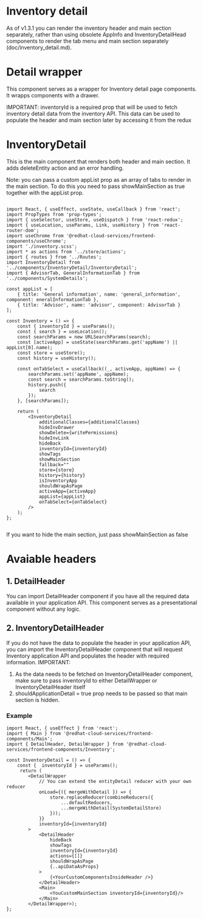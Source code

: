 # Inventory detail 
As of v1.3.1 you can render the inventory header and main section separately, rather than using obsolete AppInfo and InventoryDetailHead components to render the tab menu and main section separately (doc/inventory_detail.md). 

# Detail wrapper
This component serves as a wrapper for Inventory detail page components. It wrapps components with a drawer. 

IMPORTANT: inventoryId is a required prop that will be used to fetch inventory detail data from the inventory API. This data can be used to populate the header and main section later by accessing it from the redux

# InventoryDetail

This is the main component that renders both header and main section. It adds deleteEntity action and an error handling. 

Note: you can pass a custom appList prop as an array of tabs to render in the main section. To do this you need to pass showMainSection as true together with the appList prop.

```JSX 

import React, { useEffect, useState, useCallback } from 'react';
import PropTypes from 'prop-types';
import { useSelector, useStore, useDispatch } from 'react-redux';
import { useLocation, useParams, Link, useHistory } from 'react-router-dom';
import useChrome from '@redhat-cloud-services/frontend-components/useChrome';
import './inventory.scss';
import * as actions from '../store/actions';
import { routes } from '../Routes';
import InventoryDetail from '../components/InventoryDetail/InventoryDetail';
import { AdvisorTab, GeneralInformationTab } from '../components/SystemDetails';

const appList = [
    { title: 'General information', name: 'general_information', component: eneralInformationTab },
    { title: 'Advisor', name: 'advisor', component: AdvisorTab }
];

const Inventory = () => {
    const { inventoryId } = useParams();
    const { search } = useLocation();
    const searchParams = new URLSearchParams(search);
    const [activeApp] = useState(searchParams.get('appName') || appList[0].name);
    const store = useStore();
    const history = useHistory();

    const onTabSelect = useCallback((_, activeApp, appName) => {
        searchParams.set('appName', appName);
        const search = searchParams.toString();
        history.push({
            search
        });
    }, [searchParams]);

    return (
        <InventoryDetail
            additionalClasses={additionalClasses}
            hideInvDrawer
            showDelete={writePermissions}
            hideInvLink
            hideBack
            inventoryId={inventoryId}
            showTags
            showMainSection
            fallback=""
            store={store}
            history={history}
            isInventoryApp
            shouldWrapAsPage
            activeApp={activeApp}
            appList={appList}
            onTabSelect={onTabSelect}
        />
    );
};


```

If you want to hide the main section, just pass showMainSection as false

# Avaiable headers  

## 1. DetailHeader
You can import DetailHeader component if you have all the required data available in your application API. This component serves as a presentational component without any logic.


## 2. InventoryDetailHeader
If you do not have the data to populate the header in your application API, you can import the InventoryDetailHeader component that will request Inventory application API and populates the header with required information. 
IMPORTANT: 
1. As the data needs to be fetched on InventoryDetailHeader component, make sure to pass inventoryId to either DetailWrapper or InventoryDetailHeader itself
2. shouldApplicationDetail = true prop needs to be passed so that main section is hidden.

### Example

```JSX 
import React, { useEffect } from 'react';
import { Main } from '@redhat-cloud-services/frontend-components/Main';
import { DetailHeader, DetailWrapper } from '@redhat-cloud-services/frontend-components/Inventory';

const InventoryDetail = () => {
    const {  inventoryId } = useParams();
     return (
        <DetailWrapper
            // You can extend the entityDetail reducer with your own reducer
            onLoad={({ mergeWithDetail }) => {
                store.replaceReducer(combineReducers({
                    ...defaultReducers,
                    ...mergeWithDetail(SystemDetailStore)
                }));
            }}
            inventoryId={inventoryId}
        >
            <DetailHeader
                hideBack
                showTags
                inventoryId={inventoryId}
                actions={[]}
                shouldWrapAsPage
                {..apiDataAsProps}
            >
                {<YourCustomComponentsInsideHeader />}
            </DetailHeader>
            <Main>
                <YouCustomMainSection inventoryId={inventoryId}/>
            </Main>
        </DetailWrapper>);
};


```
